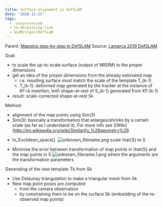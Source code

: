 ```yaml
---
title: Surface alignment in DefSLAM
date: "2020-11-25"
tags:
  - -sa/processed
  - to-do/missing-link
  - SLAM/algos/DefSLAM
---
```


Parent: [Mapping step-by-step in DefSLAM](mapping-step-by-step-in-defslam.md)
Source: [Lamarca 2019 DefSLAM](lamarca-2019-defslam.md)

Goal:

*   to scale the up-to-scale surface (output of NRSfM) to the proper dimensions
*   get an idea of the proper dimensions from the already estimated map
    *   i.e. resulting surface must match the scale of the template T\_(k-1)
    *   T\_(k-1): deformed map generated by the tracker at the instance of KF=k insertion, with shape-at-rest of S\_(k-1) generated from KF:(k-1)
*   result: scale-corrected shape-at-rest Sk

Method:

*   alignment of the map points using Sim(3)
*   Sim(3): basically a transformation that enlarges/shrinks by a certain scale (as far as I understand it). For more info see \[[Wiki](http://en.wikipedia.org/wiki/Similarity_%28geometry%29
- In_Euclidean_space)\].
    ![unknown_filename.png](./_resources/Surface_alignment_in_DefSLAM.resources/unknown_filename.png) scale \\hat{S} to S
    
*   Minimise the error between transformation of map points in \\hat{S} and the map points in S
    ![unknown_filename.1.png](./_resources/Surface_alignment_in_DefSLAM.resources/unknown_filename.1.png)
    where the arguments are the transformation parameters
    

Generating of the new template Tk from Sk

*   Use Delaunay triangulation to make a triangular mesh from Sk
*   New map point poses are computed
    *   from the camera observation
    *   by constraining them to be on the surface Sk (embedding of the re-observed map points)

